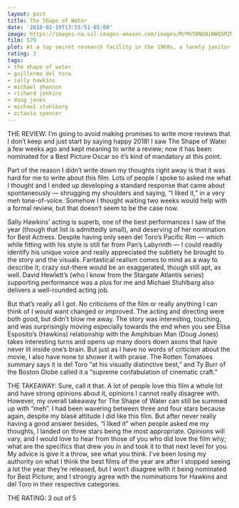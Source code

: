 ```yaml
---
layout: post
title: The Shape of Water
date: '2018-02-19T13:55:51-05:00'
image: https://images-na.ssl-images-amazon.com/images/M/MV5BNGNiNWQ5M2MtNGI0OC00MDA2LWI5NzEtMmZiYjVjMDEyOWYzXkEyXkFqcGdeQXVyMjM4NTM5NDY@._V1_SY1000_CR0,0,674,1000_AL_.jpg
film: 579
plot: At a top secret research facility in the 1960s, a lonely janitor forms a unique relationship with an amphibious creature that is being held in captivity.
rating: 3
tags:
- the shape of water
- guillermo del toro
- sally hawkins
- michael shannon
- richard jenkins
- doug jones
- michael stuhlbarg
- octavia spencer
---
```

THE REVIEW: I’m going to avoid making promises to write more reviews that I don’t keep and just start by saying happy 2018! I saw The Shape of Water a few weeks ago and kept meaning to write a review; now it has been nominated for a Best Picture Oscar so it’s kind of mandatory at this point.

Part of the reason I didn’t write down my thoughts right away is that it was hard for me to write about this film. Lots of people I spoke to asked me what I thought and I ended up developing a standard response that came about spontaneously — shrugging my shoulders and saying, “I liked it,” in a very meh tone-of-voice. Somehow I thought waiting two weeks would help with a formal review, but that doesn’t seem to be the case now.

Sally Hawkins’ acting is superb, one of the best performances I saw of the year (though that list is admittedly small), and deserving of her nomination for Best Actress. Despite having only seen del Toro’s Pacific Rim — which while fitting with his style is still far from Pan’s Labyrinth — I could readily identify his unique voice and really appreciated the subtlety he brought to the story and the visuals. Fantastical realism comes to mind as a way to describe it; crazy out-there would be an exaggerated, though still apt, as well. David Hewlett’s (who I know from the Stargate Atlantis series) supporting performance was a plus for me and Michael Stuhlbarg also delivers a well-rounded acting job.

But that’s really all I got. No criticisms of the film or really anything I can think of I would want changed or improved. The acting and directing were both good, but didn’t blow me away. The story was interesting, touching, and was surprisingly moving especially towards the end when you see Elisa Esposito’s (Hawkins) relationship with the Amphibian Man (Doug Jones) takes interesting turns and opens up many doors down axons that have never lit inside one’s brain. But just as I have no words of criticism about the movie, I also have none to shower it with praise. The Rotten Tomatoes summary says it is del Toro “at his visually distinctive best,” and Ty Burr of the Boston Globe called it a “supreme confabulation of cinematic craft.”

THE TAKEAWAY: Sure, call it that. A lot of people love this film a whole lot and have strong opinions about it, opinions I cannot really disagree with. However, my overall takeaway for The Shape of Water can still be summed up with “meh”. I had been wavering between three and four stars because again, despite my blasé attitude I did like this film. But after never really having a good answer besides, “I liked it” when people asked me my thoughts, I landed on three stars being the most appropriate. Opinions will vary, and I would love to hear from those of you who did love the film why; what are the specifics that drew you in and took it to that next level for you. My advice is give it a throw, see what you think. I’ve been losing my authority on what I think the best films of the year are after I stopped seeing a lot the year they’re released, but I won’t disagree with it being nominated for Best Picture; and I strongly agree with the nominations for Hawkins and del Toro in their respective categories.

THE RATING: 3 out of 5
